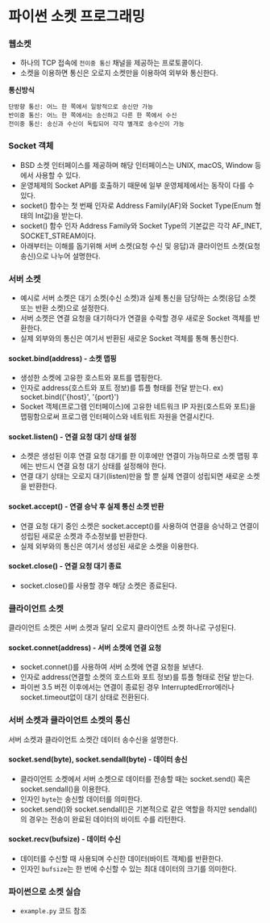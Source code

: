 # 파이썬 소켓 프로그래밍

### 웹소켓

- 하나의 TCP 접속에 `전이중 통신` 채널을 제공하는 프로토콜이다.
- 소켓을 이용하면 통신은 오로지 소켓만을 이용하여 외부와 통신한다.

**통신방식**

```
단방향 통신: 어느 한 쪽에서 일방적으로 송신만 가능
반이중 통신: 어느 한 쪽에서는 송신하고 다른 한 쪽에서 수신
전이중 통신: 송신과 수신이 독립되어 각각 별개로 송수신이 가능
```

### Socket 객체

- BSD 소켓 인터페이스를 제공하며 해당 인터페이스는 UNIX, macOS, Window 등에서 사용할 수 있다.
- 운영체제의 Socket API를 호출하기 때문에 일부 운영체제에서는 동작이 다를 수 있다.
- socket() 함수는 첫 번째 인자로 Address Family(AF)와 Socket Type(Enum 형태의 Int값)을 받는다.
- socket() 함수 인자 Address Family와 Socket Type의 기본값은 각각 AF_INET, SOCKET_STREAM이다.
- 아래부터는 이해를 돕기위해 서버 소켓(요청 수신 및 응답)과 클라이언트 소켓(요청 송신)으로 나누어 설명한다.

### 서버 소켓

- 예시로 서버 소켓은 대기 소켓(수신 소켓)과 실제 통신을 담당하는 소켓(응답 소켓 또는 반환 소켓)으로 설정한다.
- 서버 소켓은 연결 요청을 대기하다가 연결을 수락할 경우 새로운 Socket 객체를 반환한다.
- 실제 외부와의 통신은 여기서 반환된 새로운 Socket 객체를 통해 통신한다.

#### socket.bind(address) - 소켓 맵핑

- 생성한 소켓에 고유한 호스트와 포트를 맵핑한다.
- 인자로 address(호스트와 포트 정보)를 튜플 형태를 전달 받는다. ex) socket.bind(('{host}', '{port}')
- Socket 객체(프로그램 인터페이스)에 고유한 네트워크 IP 자원(호스트와 포트)을 맵핑함으로써 프로그램 인터페이스와 네트워트 자원을 연결시킨다.

#### socket.listen() - 연결 요청 대기 상태 설정

- 소켓은 생성된 이후 연결 요청 대기를 한 이후에만 연결이 가능하므로 소켓 맵핑 후에는 반드시 연결 요청 대기 상태를 설정해야 한다.
- 연결 대기 상태는 오로지 대기(listen)만을 할 뿐 실제 연결이 성립되면 새로운 소켓을 반환한다.

#### socket.accept() - 연결 승낙 후 실제 통신 소켓 반환

- 연결 요청 대기 중인 소켓은 socket.accept()를 사용하여 연결을 승낙하고 연결이 성립된 새로운 소켓과 주소정보를 반환한다.
- 실제 외부와의 통신은 여기서 생성된 새로운 소켓을 이용한다.

#### socket.close() - 연결 요청 대기 종료

- socket.close()를 사용할 경우 해당 소켓은 종료된다.

### 클라이언트 소켓

클라이언트 소켓은 서버 소켓과 달리 오로지 클라이언트 소켓 하나로 구성된다.

#### socket.connet(address) - 서버 소켓에 연결 요청

- socket.connet()를 사용하여 서버 소켓에 연결 요청을 보낸다.
- 인자로 address(연결할 소켓의 호스트와 포트 정보)를 튜플 형태로 전달 받는다.
- 파이썬 3.5 버전 이후에서는 연결이 종료된 경우 InterruptedError에러나 socket.timeout없이 대기 상태로 전환된다.

### 서버 소켓과 클라이언트 소켓의 통신

서버 소켓과 클라이언트 소켓간 데이터 송수신을 설명한다.

#### socket.send(byte), socket.sendall(byte) - 데이터 송신

- 클라이언트 소켓에서 서버 소켓으로 데이터를 전송할 때는 socket.send() 혹은 socket.sendall()을 이용한다.
- 인자인 `byte`는 송신할 데이터를 의미한다.
- socket.send()와 socket.sendall()은 기본적으로 같은 역할을 하지만 sendall()의 경우는 전송이 완료된 데이터의 바이트 수를 리턴한다.

#### socket.recv(bufsize) - 데이터 수신

- 데이터를 수신할 때 사용되며 수신한 데이터(바이트 객체)를 반환한다.
- 인자인 `bufsize`는 한 번에 수신할 수 있는 최대 데이터의 크기를 의미한다.


### 파이썬으로 소켓 실습

- `example.py` 코드 참조 
